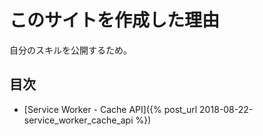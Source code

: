 # このサイトを作成した理由

自分のスキルを公開するため。  

## 目次

- [Service Worker - Cache API]({% post_url 2018-08-22-service_worker_cache_api %})